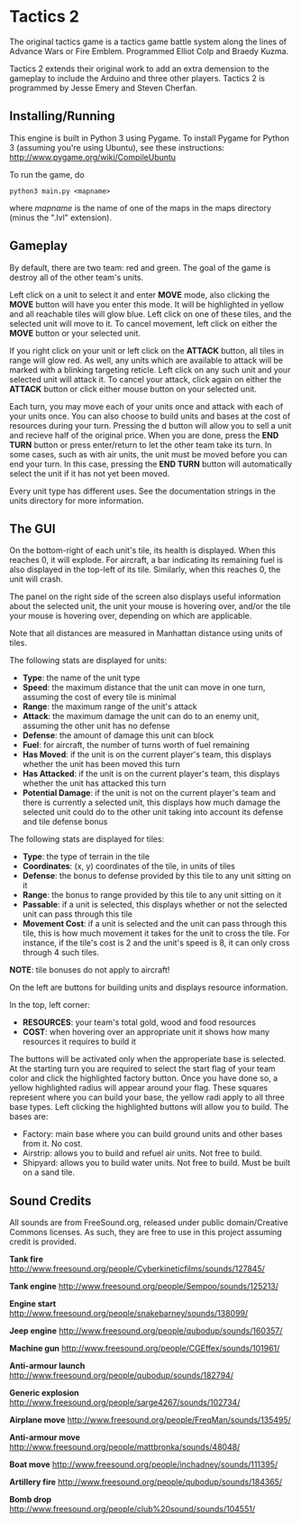 Tactics 2
=======

The original tactics game is a tactics game battle system along the lines of 
Advance Wars or Fire Emblem. Programmed Elliot Colp and Braedy Kuzma.

Tactics 2 extends their original work to add an extra demension to the 
gameplay to include the Arduino and three other players.
Tactics 2 is programmed by Jesse Emery and Steven Cherfan.

Installing/Running
------------------

This engine is built in Python 3 using Pygame. To install Pygame for Python 3
(assuming you're using Ubuntu), see these instructions:
http://www.pygame.org/wiki/CompileUbuntu

To run the game, do

    python3 main.py <mapname>

where _mapname_ is the name of one of the maps in the maps directory (minus 
the ".lvl" extension).

Gameplay
--------

By default, there are two team: red and green. The goal of the game is 
destroy all of the other team's units.

Left click on a unit to select it and enter **MOVE** mode, also clicking 
the **MOVE** button will have you enter this mode. It will be highlighted
in yellow and all reachable tiles will glow blue. Left click on one of these tiles, 
and the selected unit will move to it. To cancel movement, 
left click on either the **MOVE** button or your selected unit.

If you right click on  your unit or left click on the **ATTACK** button, 
all tiles in range will glow red. As well, any units which are available 
to attack will be marked with a blinking targeting reticle.
Left click on any such unit and your selected unit will attack it. 
To cancel your attack, click again on either the **ATTACK** button or 
click either mouse button on your selected unit.

Each turn, you may move each of your units once and attack with each of your 
units once. You can also choose to build units and bases at the cost of 
resources during your turn. Pressing the d button will allow you to
sell a unit and recieve half of the original price. 
When you are done, press the **END TURN** button or press enter/return
to let the other team take its turn. In some cases, such as with air units, the unit 
must be moved before you can end your turn. In this case, pressing the **END 
TURN** button will automatically select the unit if it has not yet been moved.


Every unit type has different uses. See the documentation strings in the 
units directory for more information.

The GUI
-------

On the bottom-right of each unit's tile, its health is displayed. When this 
reaches 0, it will explode. For aircraft, a bar indicating its remaining 
fuel is also displayed in the top-left of its tile. Similarly, when this 
reaches 0, the unit will crash.

The panel on the right side of the screen also displays useful information 
about the selected unit, the unit your mouse is hovering over, and/or the 
tile your mouse is hovering over, depending on which are applicable.

Note that all distances are measured in Manhattan distance using units of 
tiles.

The following stats are displayed for units:

- **Type**: the name of the unit type
- **Speed**: the maximum distance that the unit can move in one turn, assuming
  the cost of every tile is minimal
- **Range**: the maximum range of the unit's attack
- **Attack**: the maximum damage the unit can do to an enemy unit, assuming the
  other unit has no defense
- **Defense**: the amount of damage this unit can block
- **Fuel**: for aircraft, the number of turns worth of fuel remaining
- **Has Moved**: if the unit is on the current player's team, this displays
  whether the unit has been moved this turn
- **Has Attacked**: if the unit is on the current player's team, this displays
  whether the unit has attacked this turn
- **Potential Damage**: if the unit is not on the current player's team and
  there is currently a selected unit, this displays how much damage the selected
  unit could do to the other unit taking into account its defense and tile
  defense bonus

The following stats are displayed for tiles:

- **Type**: the type of terrain in the tile
- **Coordinates**: (x, y) coordinates of the tile, in units of tiles
- **Defense**: the bonus to defense provided by this tile to any unit sitting on
  it
- **Range**: the bonus to range provided by this tile to any unit sitting on it
- **Passable**: if a unit is selected, this displays whether or not the selected
  unit can pass through this tile
- **Movement Cost**: if a unit is selected and the unit can pass through this
  tile, this is how much movement it takes for the unit to cross the tile. For
  instance, if the tile's cost is 2 and the unit's speed is 8, it can only cross
  through 4 such tiles.

**NOTE**: tile bonuses do not apply to aircraft!

On the left are buttons for building units and displays resource information.

In the top, left corner:
- **RESOURCES**: your team's total gold, wood and food resources
- **COST**: when hovering over an appropriate unit it shows how many resources
  it requires to build it

The buttons will be activated only when the approperiate base is selected. At the starting
turn you are required to select the start flag of your team color and click the highlighted
factory button. Once you have done so, a yellow highlighted radius will appear around your
flag. These squares represent where you can build your base, the yellow radi apply to all
three base types. Left clicking the highlighted buttons will allow you to build.
The bases are:
- Factory: main base where you can build ground units and other bases from it. No cost.
- Airstrip: allows you to build and refuel air units. Not free to build.
- Shipyard: allows you to build water units. Not free to build. Must be built on a sand tile.

Sound Credits
-------------
All sounds are from FreeSound.org, released under public domain/Creative Commons
licenses. As such, they are free to use in this project assuming credit is
provided.

**Tank fire**
http://www.freesound.org/people/Cyberkineticfilms/sounds/127845/

**Tank engine**
http://www.freesound.org/people/Sempoo/sounds/125213/

**Engine start**
http://www.freesound.org/people/snakebarney/sounds/138099/

**Jeep engine**
http://www.freesound.org/people/qubodup/sounds/160357/

**Machine gun**
http://www.freesound.org/people/CGEffex/sounds/101961/

**Anti-armour launch**
http://www.freesound.org/people/qubodup/sounds/182794/

**Generic explosion**
http://www.freesound.org/people/sarge4267/sounds/102734/

**Airplane move**
http://www.freesound.org/people/FreqMan/sounds/135495/

**Anti-armour move**
http://www.freesound.org/people/mattbronka/sounds/48048/

**Boat move**
http://www.freesound.org/people/inchadney/sounds/111395/

**Artillery fire**
http://www.freesound.org/people/qubodup/sounds/184365/

**Bomb drop**
http://www.freesound.org/people/club%20sound/sounds/104551/
